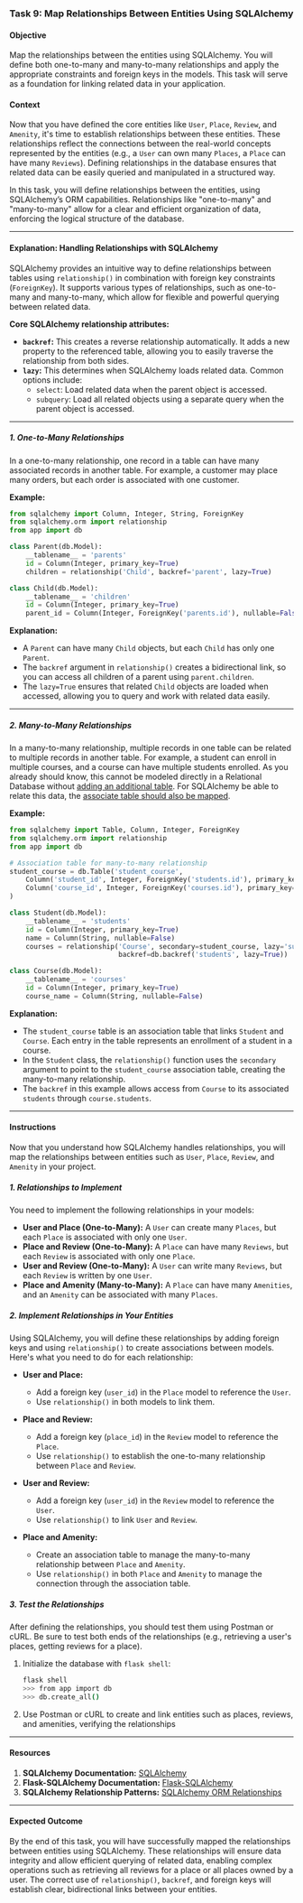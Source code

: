 ### Task 9: Map Relationships Between Entities Using SQLAlchemy

#### Objective
Map the relationships between the entities using SQLAlchemy. You will define both one-to-many and many-to-many relationships and apply the appropriate constraints and foreign keys in the models. This task will serve as a foundation for linking related data in your application.

#### Context
Now that you have defined the core entities like `User`, `Place`, `Review`, and `Amenity`, it's time to establish relationships between these entities. These relationships reflect the connections between the real-world concepts represented by the entities (e.g., a `User` can own many `Places`, a `Place` can have many `Reviews`). Defining relationships in the database ensures that related data can be easily queried and manipulated in a structured way.

In this task, you will define relationships between the entities, using SQLAlchemy’s ORM capabilities. Relationships like "one-to-many" and "many-to-many" allow for a clear and efficient organization of data, enforcing the logical structure of the database.

---

#### Explanation: Handling Relationships with SQLAlchemy

SQLAlchemy provides an intuitive way to define relationships between tables using `relationship()` in combination with foreign key constraints (`ForeignKey`). It supports various types of relationships, such as one-to-many and many-to-many, which allow for flexible and powerful querying between related data.

**Core SQLAlchemy relationship attributes:**

- **`backref`:** This creates a reverse relationship automatically. It adds a new property to the referenced table, allowing you to easily traverse the relationship from both sides.
- **`lazy`:** This determines when SQLAlchemy loads related data. Common options include:
  - `select`: Load related data when the parent object is accessed.
  - `subquery`: Load all related objects using a separate query when the parent object is accessed.

---

##### **1. One-to-Many Relationships**

In a one-to-many relationship, one record in a table can have many associated records in another table. For example, a customer may place many orders, but each order is associated with one customer.

**Example:**
```python
from sqlalchemy import Column, Integer, String, ForeignKey
from sqlalchemy.orm import relationship
from app import db

class Parent(db.Model):
    __tablename__ = 'parents'
    id = Column(Integer, primary_key=True)
    children = relationship('Child', backref='parent', lazy=True)

class Child(db.Model):
    __tablename__ = 'children'
    id = Column(Integer, primary_key=True)
    parent_id = Column(Integer, ForeignKey('parents.id'), nullable=False)
```

**Explanation:**
- A `Parent` can have many `Child` objects, but each `Child` has only one `Parent`.
- The `backref` argument in `relationship()` creates a bidirectional link, so you can access all children of a parent using `parent.children`.
- The `lazy=True` ensures that related `Child` objects are loaded when accessed, allowing you to query and work with related data easily.

---

##### **2. Many-to-Many Relationships**

In a many-to-many relationship, multiple records in one table can be related to multiple records in another table. For example, a student can enroll in multiple courses, and a course can have multiple students enrolled. As you already should know, this cannot be modeled directly in a Relational Database without [adding an additional table](https://help.claris.com/en/pro-help/content/many-to-many-relationships.html). For SQLAlchemy be able to relate this data, the [associate table should also be mapped](https://docs.sqlalchemy.org/en/20/orm/basic_relationships.html#many-to-many).

**Example:**
```python
from sqlalchemy import Table, Column, Integer, ForeignKey
from sqlalchemy.orm import relationship
from app import db

# Association table for many-to-many relationship
student_course = db.Table('student_course',
    Column('student_id', Integer, ForeignKey('students.id'), primary_key=True),
    Column('course_id', Integer, ForeignKey('courses.id'), primary_key=True)
)

class Student(db.Model):
    __tablename__ = 'students'
    id = Column(Integer, primary_key=True)
    name = Column(String, nullable=False)
    courses = relationship('Course', secondary=student_course, lazy='subquery',
                           backref=db.backref('students', lazy=True))

class Course(db.Model):
    __tablename__ = 'courses'
    id = Column(Integer, primary_key=True)
    course_name = Column(String, nullable=False)
```

**Explanation:**
- The `student_course` table is an association table that links `Student` and `Course`. Each entry in the table represents an enrollment of a student in a course.
- In the `Student` class, the `relationship()` function uses the `secondary` argument to point to the `student_course` association table, creating the many-to-many relationship.
- The `backref` in this example allows access from `Course` to its associated `students` through `course.students`.

---

#### Instructions

Now that you understand how SQLAlchemy handles relationships, you will map the relationships between entities such as `User`, `Place`, `Review`, and `Amenity` in your project.

##### **1. Relationships to Implement**

You need to implement the following relationships in your models:

- **User and Place (One-to-Many):** A `User` can create many `Places`, but each `Place` is associated with only one `User`.
- **Place and Review (One-to-Many):** A `Place` can have many `Reviews`, but each `Review` is associated with only one `Place`.
- **User and Review (One-to-Many):** A `User` can write many `Reviews`, but each `Review` is written by one `User`.
- **Place and Amenity (Many-to-Many):** A `Place` can have many `Amenities`, and an `Amenity` can be associated with many `Places`.

##### **2. Implement Relationships in Your Entities**

Using SQLAlchemy, you will define these relationships by adding foreign keys and using `relationship()` to create associations between models. Here's what you need to do for each relationship:

- **User and Place:**  
  - Add a foreign key (`user_id`) in the `Place` model to reference the `User`.
  - Use `relationship()` in both models to link them.

- **Place and Review:**  
  - Add a foreign key (`place_id`) in the `Review` model to reference the `Place`.
  - Use `relationship()` to establish the one-to-many relationship between `Place` and `Review`.

- **User and Review:**  
  - Add a foreign key (`user_id`) in the `Review` model to reference the `User`.
  - Use `relationship()` to link `User` and `Review`.

- **Place and Amenity:**  
  - Create an association table to manage the many-to-many relationship between `Place` and `Amenity`.
  - Use `relationship()` in both `Place` and `Amenity` to manage the connection through the association table.

##### **3. Test the Relationships**

After defining the relationships, you should test them using Postman or cURL. Be sure to test both ends of the relationships (e.g., retrieving a user's places, getting reviews for a place).

1. Initialize the database with `flask shell`:
   ```bash
   flask shell
   >>> from app import db
   >>> db.create_all()
   ```

2. Use Postman or cURL to create and link entities such as places, reviews, and amenities, verifying the relationships

---

#### Resources
1. **SQLAlchemy Documentation:** [SQLAlchemy](https://docs.sqlalchemy.org/en/14/)
2. **Flask-SQLAlchemy Documentation:** [Flask-SQLAlchemy](https://flask-sqlalchemy.palletsprojects.com/en/2.x/)
3. **SQLAlchemy Relationship Patterns:** [SQLAlchemy ORM Relationships](https://docs.sqlalchemy.org/en/20/orm/relationships.html)

---

#### Expected Outcome

By the end of this task, you will have successfully mapped the relationships between entities using SQLAlchemy. These relationships will ensure data integrity and allow efficient querying of related data, enabling complex operations such as retrieving all reviews for a place or all places owned by a user. The correct use of `relationship()`, `backref`, and foreign keys will establish clear, bidirectional links between your entities.
